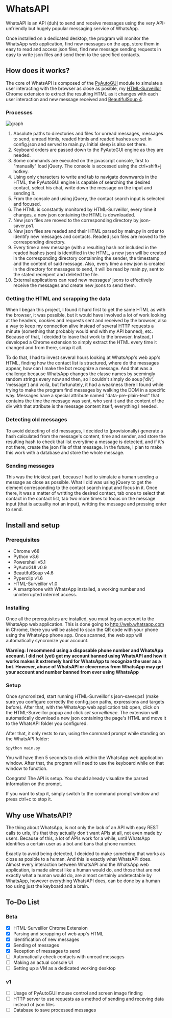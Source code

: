 # WhatsAPI

WhatsAPI is an API (duh) to send and receive messages using the very API-unfriendly but hugely popular messaging service of WhatsApp.

Once installed on a dedicated desktop, the program will monitor the WhatsApp web application, find new messages on the app, store them in easy to read and access json files, find new message sending requests in easy to write json files and send them to the specified contacts.

## How does it works?

The core of WhatsAPI is composed of the [PyAutoGUI](https://github.com/asweigart/pyautogui) module to simulate a user interacting with the browser as close as posible, my [HTML-Surveillor](https://github.com/SebastianMCarreira/HTML-Surveillor) Chrome extension to extract the resulting HTML as it changes with each user interaction and new message received and [BeautifulSoup 4](https://pypi.org/project/beautifulsoup4/).

### Processes

![graph](https://github.com/SebastianMCarreira/WhatsAPI/blob/master/WhatsaAPI.png?raw=true)

1. Absolute paths to directories and files for unread messages, messages to send, unread htmls, readed htmls and readed hashes are set in config.json and served to main.py. Initial sleep is also set there.
2. Keyboard orders are passed down to the PyAutoGUI engine as they are needed.
3. Some commands are executed on the javascript console, first to "manually" load jQuery. The console is accessed using the ctrl+shift+j hotkey.
4. Using only characters to write and tab to navigate downwards in the HTML, the PyAutoGUI engine is capable of searching the desired contact, select his chat, write down the message on the input and sending it.
5. From the console and using jQuery, the contact search input is selected and focused.
6. The HTML is constantly monitored by HTML-Surveillor, every time it changes, a new json containing the HTML is downloaded.
7. New json files are moved to the corresponding directory by json-saver.ps1.
8. New json files are readed and their HTML parsed by main.py in order to identify new messages and contacts. Readed json files are moved to the corresponding directory.
9. Every time a new message (with a resulting hash not included in the readed hashes json) is identified in the HTML, a new json will be created in the corresponding directory containning the sender, the timestamp and the content of said message. Also, every time a new json is created in the directory for messages to send, it will be read by main.py, sent to the stated receipent and deleted the file.
10. External applications can read new messages' jsons to effectively receive the messages and create new jsons to send them.

### Getting the HTML and scrapping the data

When I began this project, I found it hard first to get the same HTML as with the browser, it was possible, but it would have involved a lot of work looking at the headers, cookies and requests sent and received by the browser, also a way to keep my connection alive instead of several HTTP requests a minute (something that probably would end with my API banned), etc. Because of that, I decided to leave that work to the browser. Instead, I developed a Chrome extension to simply extract the HTML every time it changed and from there, scrap it all. 

To do that, I had to invest several hours looking at WhatsApp's web app's HTML, finding how the contact list is structured, where do the messages appear, how can I make the bot recognize a message. And that was a challenge because WhatsApp changes the classe names by seemingly random strings every now and then, so I couldn't simply do soup('div', 'message') and voilà, but fortunately, it had a weakness there I found while trying to make the program find messages by walking the DOM in a specific way. Messages have a special attribute named "data-pre-plain-text" that contains the time the message was sent, who sent it and the content of the div with that attribute is the message content itself, everything I needed.

### Detecting old messages

To avoid detecting of old messages, I decided to (provisionally) generate a hash calculated from the message's content, time and sender, and store the resulting hash to check that list everytime a message is detected, and if it's not there, create the json file of that message. In the future, I plan to make this work with a database and store the whole message.

### Sending messages

This was the trickiest part, because I had to simulate a human sending a message as close as possible. What I did was using jQuery to get the element corresponding to the contact search input and focus in it. Once there, it was a matter of writting the desired contact, tab once to select that contact in the contact list, tab two more times to focus on the message input (that is actuallty not an input), writting the message and pressing enter to send.

## Install and setup

### Prerequisites
* Chrome v68
* Python v3.6
* Powershell v5.1
* PyAutoGUI v0.9
* BeautifulSoup v4.6
* Pyperclip v1.6
* HTML-Surveillor v1.0
* A smartphone with WhatsApp installed, a working number and uninterrupted internet access.

### Installing
Once all the prerequisites are installed, you must log an account to the WhatsApp web application. This is done going to http://web.whatsapp.com in Chrome, there you will be asked to scan the QR code with your phone using the WhatsApp phone app. Once scanned, the web app will automatically syncronize your account.

**Warning: I recommend using a disposable phone number and WhatsApp account. I did not (yet) get my account banned using WhatsAPI and how it works makes it extremely hard for WhatsApp to recognize the user as a bot. However, abuse of WhatsAPI or cleverness from WhatsApp may get your account and number banned from ever using WhatsApp**

### Setup

Once syncronized, start running HTML-Surveillor's json-saver.ps1 (make sure you configure correctly the config.json paths, expressions and targets before). After that, with the WhatsApp web application tab open, click on the HTML-Surveillor popup and click _set surveillance_. The extension will automatically download a new json containing the page's HTML and move it to the WhatsAPI folder you configured.

After that, it only rests to run, using the command prompt while standing on the WhatsAPI folder:

```
$python main.py
```

You will have then 5 seconds to click within the WhatsApp web application window. After that, the program will need to use the keyboard while on that window to function.

Congrats! The API is setup. You should already visualize the parsed information on the prompt.

If you want to stop it, simply switch to the command prompt window and press ctrl+c to stop it.

## Why use WhatsAPI?

The thing about WhatsApp, is not only the lack of an API with easy REST calls to urls, it's that they actually don't want APIs at all, not even made by users. Because of this, a lot of APIs work for a while, until WhatsApp identifies a certain user as a bot and bans that phone number.

Exactly to avoid being detected, I decided to make something that works as close as posible to a human. And this is exactly what WhatsAPI does. Almost every interaction between WhatsAPI and the WhatsApp web application, is made almost like a human would do, and those that are not exactly what a human would do, are almost certainly undetectable by WhatsApp, however everything WhatsAPI does, can be done by a human too using just the keyboard and a brain.

## To-Do List

### Beta

- [x] HTML-Surveillor Chrome Extension
- [x] Parsing and scrapping of web app's HTML
- [x] Identification of new messages
- [x] Sending of messages
- [x] Reception of messages to send
- [ ] Automatically check contacts with unread messages
- [ ] Making an actual console UI
- [ ] Setting up a VM as a dedicated working desktop

### v1

- [ ] Usage of PyAutoGUI mouse control and screen image finding
- [ ] HTTP server to use requests as a method of sending and receving data instead of json files
- [ ] Database to save processed messages

##